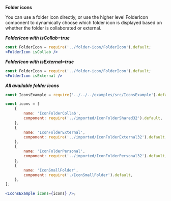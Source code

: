 **Folder icons**

You can use a folder icon directly, or use the higher level FolderIcon component to dynamically choose which folder icon is displayed based on whether the folder is collaborated or external.

***FolderIcon with isCollab=true***
```jsx
const FolderIcon = require('../folder-icon/FolderIcon').default;
<FolderIcon isCollab />
```

***FolderIcon with isExternal=true***
```jsx
const FolderIcon = require('../folder-icon/FolderIcon').default;
<FolderIcon isExternal />
```

***All available folder icons***
```jsx
const IconsExample = require('../../../examples/src/IconsExample').default;

const icons = [
    {
        name: 'IconFolderCollab',
        component: require('../imported/IconFolderShared32').default,
    },
    {
        name: 'IconFolderExternal',
        component: require('../imported/IconFolderExternal32').default,
    },
    {
        name: 'IconFolderPersonal',
        component: require('../imported/IconFolderPersonal32').default,
    },
    {
        name: 'IconSmallFolder',
        component: require('./IconSmallFolder').default,
    },
];

<IconsExample icons={icons} />;
```
